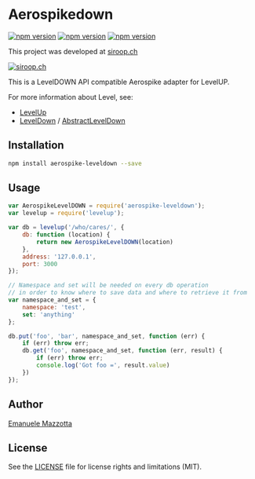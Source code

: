 # Aerospikedown

[![npm version](https://badge.fury.io/js/aerospike-leveldown.svg)](https://badge.fury.io/js/aerospike-leveldown)
[![npm version](https://img.shields.io/npm/dm/aerospike-leveldown.svg)](https://badge.fury.io/js/aerospike-leveldown)
[![npm version](https://img.shields.io/npm/dt/aerospike-leveldown.svg)](https://badge.fury.io/js/aerospike-leveldown)

This project was developed at [siroop.ch](https://siroop.ch)

[![siroop.ch](https://rawgit.com/ProjectThor/aerospikedown/master/img/siroop.svg)](https://siroop.ch)

This is a LevelDOWN API compatible Aerospike adapter for LevelUP.

For more information about Level, see:

* [LevelUp](https://github.com/Level/levelup)
* [LevelDown](https://github.com/Level/leveldown) / [AbstractLevelDown](https://github.com/Level/abstract-leveldown)

## Installation

``` sh
npm install aerospike-leveldown --save
```

## Usage

``` js
var AerospikeLevelDOWN = require('aerospike-leveldown');
var levelup = require('levelup');

var db = levelup('/who/cares/', {
    db: function (location) {
        return new AerospikeLevelDOWN(location)
    },
    address: '127.0.0.1',
    port: 3000
});

// Namespace and set will be needed on every db operation
// in order to know where to save data and where to retrieve it from
var namespace_and_set = {
    namespace: 'test',
    set: 'anything'
};

db.put('foo', 'bar', namespace_and_set, function (err) {
    if (err) throw err;
    db.get('foo', namespace_and_set, function (err, result) {
        if (err) throw err;
        console.log('Got foo =', result.value)
    })
});
```

## Author

[Emanuele Mazzotta](mailto:emanuele.mazzotta@siroop.ch)

## License

See the [LICENSE](LICENSE.md) file for license rights and limitations (MIT).
